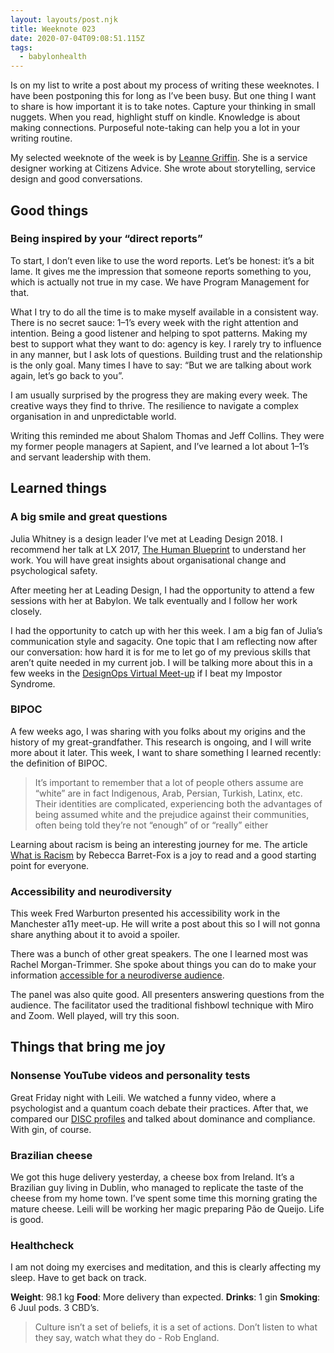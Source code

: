 ```yaml
---
layout: layouts/post.njk
title: Weeknote 023
date: 2020-07-04T09:08:51.115Z
tags:
  - babylonhealth
---
```

Is on my list to write a post about my process of writing these weeknotes. I have been postponing this for long as I’ve been busy. But one thing I want to share is how important it is to take notes. Capture your thinking in small nuggets. When you read, highlight stuff on kindle. Knowledge is about making connections. Purposeful note-taking can help you a lot in your writing routine.

My selected weeknote of the week is by [Leanne Griffin](https://medium.com/@leanne.m.griffin/weeknotes-1-5-june-6ea9ea418dae). She is a service designer working at Citizens Advice. She wrote about storytelling, service design and good conversations.

## Good things

### Being inspired by your “direct reports”

To start, I don’t even like to use the word reports. Let’s be honest: it’s a bit lame. It gives me the impression that someone reports something to you, which is actually not true in my case. We have Program Management for that.

What I try to do all the time is to make myself available in a consistent way. There is no secret sauce: 1–1’s every week with the right attention and intention. Being a good listener and helping to spot patterns. Making my best to support what they want to do: agency is key. I rarely try to influence in any manner, but I ask lots of questions. Building trust and the relationship is the only goal. Many times I have to say: “But we are talking about work again, let’s go back to you”.

I am usually surprised by the progress they are making every week. The creative ways they find to thrive. The resilience to navigate a complex organisation in and unpredictable world.

Writing this reminded me about Shalom Thomas and Jeff Collins. They were my former people managers at Sapient, and I’ve learned a lot about 1–1’s and servant leadership with them.

## Learned things

 
### A big smile and great questions
Julia Whitney is a design leader I’ve met at Leading Design 2018. I  recommend her talk at LX 2017, [The Human Blueprint](https://vimeo.com/215141773) to understand  her work. You will have great insights about organisational change and psychological safety.

After meeting her at Leading Design, I had the opportunity to attend a few sessions with her at Babylon. We talk eventually and I follow her work closely. 

I had the opportunity to catch up with her this week. I am a big fan of Julia’s communication style and sagacity. One topic that I am reflecting now after our conversation: how hard it is for me to let go of my previous skills that aren’t quite needed in my current job. I will be talking more about this in a few weeks in the [DesignOps Virtual Meet-up](https://www.eventbrite.co.uk/e/designops-virtual-meet-up-with-bt-capital-one-tickets-108683798166) if I beat my Impostor Syndrome.

### BIPOC

A few weeks ago, I was sharing with you folks about my origins and the history of my great-grandfather. This research is ongoing, and I will write more about it later. This week, I want to share something I learned recently: the definition of BIPOC.

> It’s important to remember that a lot of people others assume are “white” are in fact Indigenous, Arab, Persian, Turkish, Latinx, etc. Their identities are complicated, experiencing both the advantages of being assumed white and the prejudice against their communities, often being told they’re not “enough” of or “really” either

Learning about racism is being an interesting journey for me. The article [What is Racism](https://anygoodthing.com/2020/06/14/what-is-racism/) by Rebecca Barret-Fox is a joy to read and a good starting point for everyone.

### Accessibility and neurodiversity

This week Fred Warburton presented his accessibility work in the Manchester a11y meet-up. He will write a post about this so I will not gonna share anything about it to avoid a spoiler.

There was a bunch of other great speakers. The one I learned most was Rachel Morgan-Trimmer. She spoke about things you can do to make your information [accessible for a neurodiverse audience](https://www.youtube.com/watch?v=7Tt_-gtUCgo&feature=youtu.be&t=1286/).

The panel was also quite good. All presenters answering questions from the audience. The facilitator used the traditional fishbowl technique with Miro and Zoom. Well played, will try this soon.

## Things that bring me joy

### Nonsense YouTube videos and personality tests

Great Friday night with Leili. We watched a funny video, where a psychologist and a quantum coach debate their practices. After that, we compared our [DISC profiles](https://www.123test.com/disc-personality-test/) and talked about dominance and compliance. With gin, of course.

### Brazilian cheese

We got this huge delivery yesterday, a cheese box from Ireland. It’s a Brazilian guy living in Dublin, who managed to replicate the taste of the cheese from my home town. I’ve spent some time this morning grating the mature cheese. Leili will be working her magic preparing Pão de Queijo. Life is good. 

### Healthcheck

I am not doing my exercises and meditation, and this is clearly affecting my sleep. Have to get back on track.

**Weight**: 98.1 kg
**Food**: More delivery than expected.
**Drinks**: 1 gin
**Smoking**: 6 Juul pods. 3 CBD’s.

>Culture isn’t a set of beliefs, it is a set of actions. Don’t listen to what they say, watch what they do - Rob England.